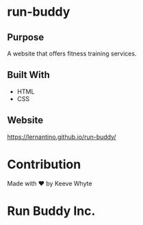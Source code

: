 # run-buddy

## Purpose
A website that offers fitness training services.

## Built With
* HTML
* CSS

## Website
https://lernantino.github.io/run-buddy/

# Contribution
Made with ❤️ by Keeve Whyte

# Run Buddy Inc.
